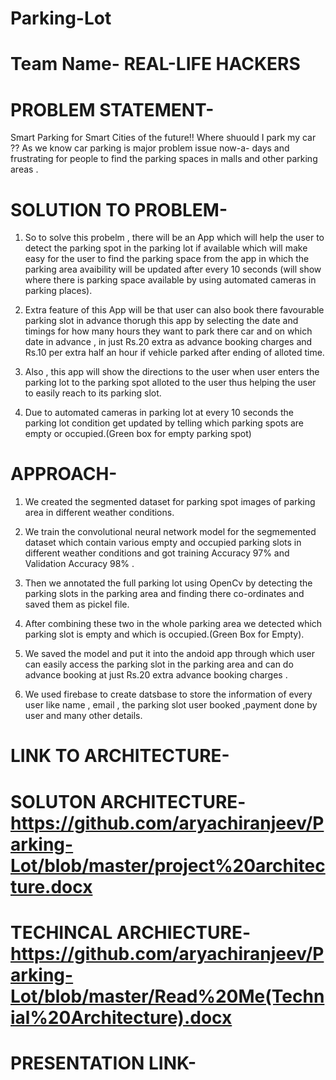 # Parking-Lot

# Team Name- REAL-LIFE HACKERS

# PROBLEM STATEMENT- 

Smart Parking for Smart Cities of the future!!
Where shuould I park my car ??
As we know car parking is major problem issue now-a- days and frustrating for people to find the parking spaces in malls and other parking areas .

# SOLUTION TO PROBLEM-

1) So to solve this probelm , there will be an App which will help the user to detect the parking spot in the parking lot if available which will make easy  for the user to find the parking space from the app in which the parking area avaibility will be updated after every 10 seconds (will show  where there is parking space available by using automated cameras in parking places).

2) Extra feature of this App will be that user can also book  there favourable parking slot in advance thorugh this app by selecting the date and timings for how many hours  they want to park there car and on which date in advance , in just Rs.20 extra as advance booking charges and Rs.10 per extra half an hour if vehicle parked after ending of alloted time.

3) Also , this app will show the directions to the user when user enters the parking lot  to the parking spot alloted to the user thus helping the user to easily reach to its parking slot.

4) Due to automated cameras in parking lot at every 10 seconds the parking lot condition get updated  by telling which parking spots are empty or occupied.(Green box for empty parking spot)

# APPROACH-

1) We created the segmented dataset for parking spot images of parking area in different weather conditions.

2) We train the convolutional neural network model for the segmemented dataset which contain various empty  and occupied  parking slots in different weather conditions and got training  Accuracy  97%  and Validation Accuracy 98% .
 
3) Then we annotated  the full parking lot using OpenCv  by detecting the parking slots in the parking area and finding there co-ordinates and saved them as pickel file.

4) After combining  these two in the whole parking area we detected which parking slot is empty and which is occupied.(Green Box  for Empty).

5) We saved  the  model and put it into the andoid app through  which user can easily access the parking slot in the parking area  and can do advance booking at just Rs.20 extra advance booking charges .

6) We used  firebase to create  datsbase  to  store the information of every user like name , email , the parking slot user booked ,payment done by user and many other details.

# LINK TO ARCHITECTURE-
# SOLUTON ARCHITECTURE-https://github.com/aryachiranjeev/Parking-Lot/blob/master/project%20architecture.docx
# TECHINCAL ARCHIECTURE- https://github.com/aryachiranjeev/Parking-Lot/blob/master/Read%20Me(Technial%20Architecture).docx

# PRESENTATION LINK- 
